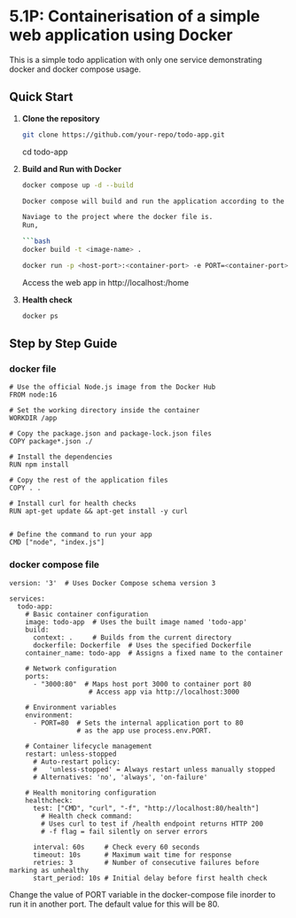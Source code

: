 # 5.1P: Containerisation of a simple web application using Docker

This is a simple todo application with only one service demonstrating docker and docker compose usage.

## Quick Start

1. **Clone the repository**
   ```bash
   git clone https://github.com/your-repo/todo-app.git
   ```
   cd todo-app

2.  **Build and Run with Docker**
    ```bash
    docker compose up -d --build

    Docker compose will build and run the application according to the given instructions in the compose file. Similarly, you can build and run the application using following individual comamnds without using docker compose.

    Naviage to the project where the docker file is.
    Run,

    ```bash
    docker build -t <image-name> .
    ```

    ```bash
    docker run -p <host-port>:<container-port> -e PORT=<container-port> <image>
    ```

    Access the web app in http://localhost:<host-port>/home

3. **Health check**
    ```bash
    docker ps
    ```

## Step by Step Guide

### docker file
```
# Use the official Node.js image from the Docker Hub
FROM node:16
 
# Set the working directory inside the container
WORKDIR /app
 
# Copy the package.json and package-lock.json files
COPY package*.json ./
 
# Install the dependencies
RUN npm install
 
# Copy the rest of the application files
COPY . .

# Install curl for health checks
RUN apt-get update && apt-get install -y curl
 
 
# Define the command to run your app
CMD ["node", "index.js"]
```

### docker compose file

```
version: '3'  # Uses Docker Compose schema version 3

services:
  todo-app:
    # Basic container configuration
    image: todo-app  # Uses the built image named 'todo-app'
    build: 
      context: .     # Builds from the current directory
      dockerfile: Dockerfile  # Uses the specified Dockerfile
    container_name: todo-app  # Assigns a fixed name to the container
    
    # Network configuration
    ports:
      - "3000:80"  # Maps host port 3000 to container port 80
                    # Access app via http://localhost:3000
    
    # Environment variables
    environment:
      - PORT=80  # Sets the internal application port to 80
                 # as the app use process.env.PORT.
    
    # Container lifecycle management
    restart: unless-stopped  
      # Auto-restart policy:
      #   'unless-stopped' = Always restart unless manually stopped
      # Alternatives: 'no', 'always', 'on-failure'
    
    # Health monitoring configuration
    healthcheck:
      test: ["CMD", "curl", "-f", "http://localhost:80/health"]  
        # Health check command:
        # Uses curl to test if /health endpoint returns HTTP 200
        # -f flag = fail silently on server errors
      
      interval: 60s     # Check every 60 seconds 
      timeout: 10s      # Maximum wait time for response
      retries: 3        # Number of consecutive failures before marking as unhealthy
      start_period: 10s # Initial delay before first health check
 ```     

Change the value of PORT variable in the docker-compose file inorder to run it in another port. The default value for this will be 80.
